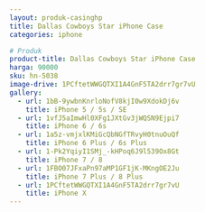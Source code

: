 ```yaml
---
layout: produk-casinghp
title: Dallas Cowboys Star iPhone Case
categories: iphone

# Produk
product-title: Dallas Cowboys Star iPhone Case
harga: 90000
sku: hn-5038
image-drive: 1PCftetWWGQTXI1A4GnF5TA2drr7gr7vU
gallery:
  - url: 1bB-9ywbnKnrloNofV8kjI0w9XdokDj6v
    title: iPhone 5 / 5s / SE
  - url: 1vfJ5aImwHl0XFg1JXtGv3jWQSN9Ejpi7
    title: iPhone 6 / 6s
  - url: 1a5z-vmjxlKMiGcQbNGfTRvyH0tnuOuQf
    title: iPhone 6 Plus / 6s Plus
  - url: 1-Pk2YqiyI1SMj_-kHPoq6J9l539Ox8Gt
    title: iPhone 7 / 8
  - url: 1FBO07JFxaPn97aMP1GF1jK-MKngOE2Ju
    title: iPhone 7 Plus / 8 Plus
  - url: 1PCftetWWGQTXI1A4GnF5TA2drr7gr7vU
    title: iPhone X
---
```

